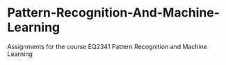 # Pattern-Recognition-And-Machine-Learning

Assignments for the course EQ2341 Pattern Recognition and Machine Learning
